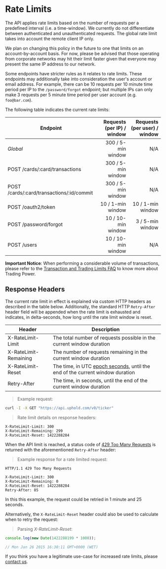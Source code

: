 # Rate Limits

The API applies rate limits based on the number of requests per a predefined interval (i.e. a time-window). We currently do not differentiate between authenticated and unauthenticated requests. The global rate limit takes into account the remote client IP only.

We plan on changing this policy in the future to one that limits on an account-by-account basis. For now, please be advised that those operating from corporate networks may hit their limit faster given that everyone may present the same IP address to our network.

Some endpoints have stricter rules as it relates to rate limits. These endpoints may additionally take into consideration the user's account or email address. For example, there can be 10 requests per 10 minute time period per IP to the `/password/forgot` endpoint; but multiple IPs can only make 3 requests per 5 minute time period per user account (e.g. `foo@bar.com`).

The following table indicates the current rate limits:

| Endpoint                                   | Requests (per IP) / window | Requests (per user) / window |
| -------------------------------------------|---------------------------:|-----------------------------:|
| *Global*                                   | 300 / 5-min window         | N/A                          |
| POST /cards/:card/transactions             | 300 / 5-min window         | N/A                          |
| POST /cards/:card/transactions/:id/commit  | 300 / 5-min window         | N/A                          |
| POST /oauth2/token                         | 10 / 1-min window          | 10 / 1-min window            |
| POST /password/forgot                      | 10 / 10-min window         | 3 / 5-min window             |
| POST /users                                | 10 / 10-min window         | N/A                          |

<aside class="notice">
<strong>Important Notice</strong>: When performing a considerable volume of transactions, please refer to the <a href="https://support.uphold.com/hc/en-us/articles/206118653-Transaction-Trading-Limits">Transaction and Trading Limits FAQ</a> to know more about Trading Power.
</aside>

## Response Headers

The current rate limit in effect is explained via custom HTTP headers as described in the table below. Additionally, the standard HTTP `Retry-After` header field will be appended when the rate limit is exhausted and indicates, in delta-seconds, how long until the rate limit window is reset.

| Header                | Description                                                                                                            |
|-----------------------|------------------------------------------------------------------------------------------------------------------------|
| X-RateLimit-Limit     | The total number of requests possible in the current window duration                                                   |
| X-RateLimit-Remaining | The number of requests remaining in the current window duration                                                        |
| X-RateLimit-Reset     | The time, in UTC [epoch seconds](http://en.wikipedia.org/wiki/Unix_time), until the end of the current window duration |
| Retry-After           | The time, in seconds, until the end of the current window duration                                                     |


> Example request:

```bash
curl -I -X GET "https://api.uphold.com/v0/ticker"
```

> Rate limit details on response headers:

```
X-RateLimit-Limit: 300
X-RateLimit-Remaining: 299
X-RateLimit-Reset: 1422288284
```

When the API limit is reached, a status code of [429 Too Many Requests](http://tools.ietf.org/html/rfc6585#section-4) is returned with the aforementioned `Retry-After` header:

> Example response for a rate limited request:

```
HTTP/1.1 429 Too Many Requests

X-RateLimit-Limit: 300
X-RateLimit-Remaining: 0
X-RateLimit-Reset: 1422288284
Retry-After: 85
```

In this this example, the request could be retried in 1 minute and 25 seconds.

Alternatively, the `X-RateLimit-Reset` header could also be used to calculate when to retry the request:

> Parsing *X-RateLimit-Reset*:

```js
console.log(new Date(1422288199 * 1000));

// Mon Jan 26 2015 16:30:11 GMT+0000 (WET)
```

If you think you have a legitimate use-case for increased rate limits, please [contact us](/#support).
